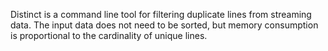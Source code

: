 Distinct is a command line tool for filtering duplicate lines from streaming data. The input data does not need to be sorted, but memory consumption is proportional to the cardinality of unique lines.
